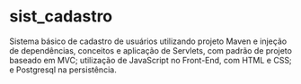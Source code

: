 # sist_cadastro
Sistema básico de cadastro de usuários utilizando projeto Maven e injeção de dependências, conceitos e aplicação de Servlets, com padrão de projeto baseado em MVC; utilização de JavaScript no Front-End, com HTML e CSS; e Postgresql na persistência.
